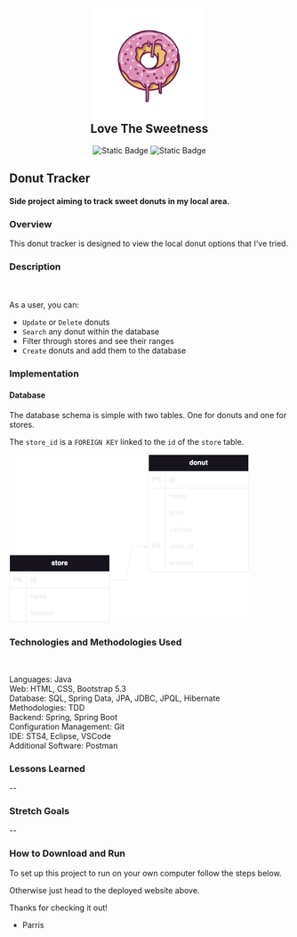 <h2 align="center">
    <a href="#" target="blank_">
        <img height="200" alt="Donut Logo" src=
        "https://github.com/Parrisu/EventTrackerProject/blob/main/images/donutimg.png"/>
    </a>
    <br>
    Love The Sweetness
</h2>

<div align="center">
    
![Static Badge](https://img.shields.io/badge/Donut-Java-green?link=http%3A%2F%2F52.86.229.80%3A8080%2FQuorum%2Flogin.do)
![Static Badge](https://img.shields.io/badge/Parris-Creator-orange?link=https%3A%2F%2Fgithub.com%2FParrisu)

</div>


## Donut Tracker

#### Side project aiming to track sweet donuts in my local area.

### Overview
This donut tracker is designed to view the local donut options that I've tried.

### Description
<br><br>
As a user, you can:
* `Update` or `Delete` donuts <br>
* `Search` any donut within the database <br>
* Filter through stores and see their ranges  <br>
* `Create` donuts and add them to the database <br>

### Implementation

#### Database
The database schema is simple with two tables. One for donuts and one for stores.

The `store_id` is a `FOREIGN KEY` linked to the `id` of the `store` table.

![image](https://github.com/Parrisu/EventTrackerProject/blob/main/images/donutSchema.png)


### Technologies and Methodologies Used
<br>

Languages: Java <br>
Web: HTML, CSS, Bootstrap 5.3 <br>
Database: SQL, Spring Data, JPA, JDBC, JPQL, Hibernate <br>
Methodologies: TDD <br>
Backend: Spring, Spring Boot <br>
Configuration Management: Git <br>
IDE: STS4, Eclipse, VSCode <br>
Additional Software: Postman <br>

### Lessons Learned
--


### Stretch Goals
--


### How to Download and Run

To set up this project to run on your own computer follow the steps below.

Otherwise just head to the deployed website above.

Thanks for checking it out!
  - Parris

